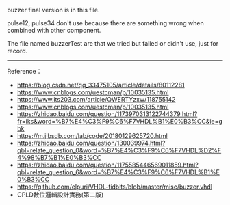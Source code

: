 buzzer final version is in this file.  

pulse12, pulse34 don't use because there are something wrong when combined with other component.

The file named buzzerTest are that we tried but failed or didn't use, just for record.

---------------------
Reference：

* <https://blog.csdn.net/qq_33475105/article/details/80112281>
* <https://www.cnblogs.com/uestcman/p/10035135.html>
* <https://www.its203.com/article/QWERTYzxw/118755142>
* <https://www.cnblogs.com/uestcman/p/10035135.html>
* <https://zhidao.baidu.com/question/1173970313122744379.html?fr=iks&word=%B7%E4%C3%F9%C6%F7VHDL%B1%E0%B3%CC&ie=gbk>
* <https://m.jibsdb.com/lab/code/20180129625720.html>
* <https://zhidao.baidu.com/question/130039974.html?qbl=relate_question_0&word=%B7%E4%C3%F9%C6%F7VHDL%D2%F4%98%B7%B1%E0%B3%CC>
* <https://zhidao.baidu.com/question/1175585446569011859.html?qbl=relate_question_6&word=%B7%E4%C3%F9%C6%F7VHDL%B1%E0%B3%CC>
* <https://github.com/elpuri/VHDL-tidbits/blob/master/misc/buzzer.vhdl>  
* CPLD數位邏輯設計實務(第二版)
